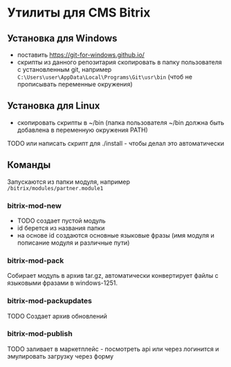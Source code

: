 
# Утилиты для CMS Bitrix

## Установка для Windows

- поставить https://git-for-windows.github.io/
- скрипты из данного репозитария скопировать в папку пользователя с установленным git, например `C:\Users\user\AppData\Local\Programs\Git\usr\bin` (чтоб не прописывать переменные окружения)

## Установка для Linux

- скопировать скрипты в ~/bin (папка пользователя ~/bin должна быть добавлена в переменную окружения PATH)

TODO или написать скрипт для ./install - чтобы делал это автоматически

## Команды

Запускаются из папки модуля, например `/bitrix/modules/partner.module1`

### bitrix-mod-new

- TODO создает пустой модуль
- id берется из названия папки
- на основе id создаются основные языковые фразы (имя модуля и пописание модуля и различные пути)

### bitrix-mod-pack

Собирает модуль в архив tar.gz, автоматически конвертирует файлы с языковыми фразами в windows-1251.

### bitrix-mod-packupdates

TODO Создает архив обновлений

### bitrix-mod-publish

TODO заливает в маркетплейс - посмотреть api или через логинится и эмулировать загрузку через форму
